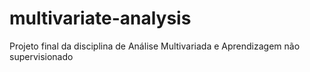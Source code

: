 # multivariate-analysis
Projeto final da disciplina de Análise Multivariada e Aprendizagem não supervisionado
